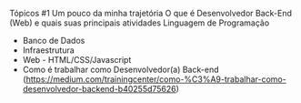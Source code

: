 Tópicos #1
Um pouco da minha trajetória
O que é Desenvolvedor Back-End (Web) e quais suas principais atividades
 Linguagem de Programação
* Banco de Dados
* Infraestrutura
* Web - HTML/CSS/Javascript
* Como é trabalhar como Desenvolvedor(a) Back-end (https://medium.com/trainingcenter/como-%C3%A9-trabalhar-como-desenvolvedor-backend-b40255d75626)